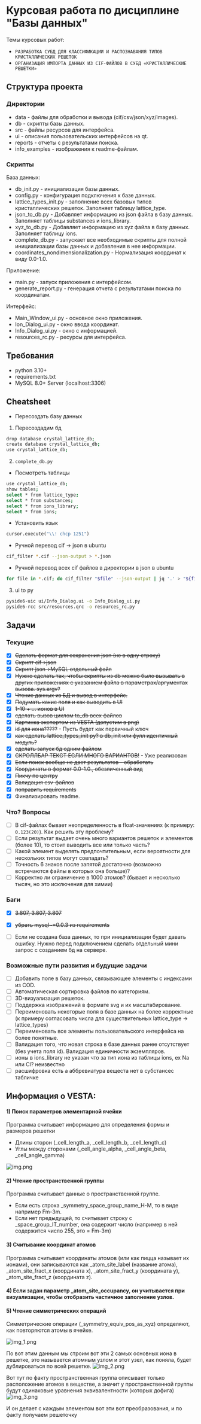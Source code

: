 # Курсовая работа по дисциплине "Базы данных"

Темы курсовых работ:
* `РАЗРАБОТКА СУБД ДЛЯ КЛАССИФИКАЦИИ И РАСПОЗНАВАНИЯ ТИПОВ КРИСТАЛЛИЧЕСКИХ РЕШЕТОК`
* `ОРГАНИЗАЦИЯ ИМПОРТА ДАННЫХ ИЗ CIF-ФАЙЛОВ В СУБД «КРИСТАЛЛИЧЕСКИЕ РЕШЕТКИ»`

## Структура проекта

### Директории

* data - файлы для обработки и вывода (cif/csv/json/xyz/images).
* db - скрипты базы данных.
* src - файлы ресурсов для интерфейса.
* ui - описания пользовательских интерфейсов на qt.
* reports - отчеты с результатами поиска.
* info_examples - изображения к readme-файлам.

### Скрипты

База данных:

* db_init.py - инициализация базы данных.
* config.py - конфигурация подключения к базе данных.
* lattice_types_init.py - заполнение всех базовых типов кристаллических решеток. Заполняет таблицу lattice_type.
* json_to_db.py - Добавляет информацию из json файла в базу данных. Заполняет таблицы substances и ions_library.
* xyz_to_db.py - Добавляет информацию из xyz файла в базу данных. Заполняет таблицу ions.
* complete_db.py - запускает все необходимые скрипты для полной инициализации базы данных и добавления в нее информации.
* coordinates_nondimensionalization.py - Нормализация координат к виду 0.0-1.0.

Приложение:

* main.py - запуск приложения с интерфейсом.
* generate_report.py - генерация отчета с результатами поиска по координатам.

Интерфейс:

* Main_Window_ui.py - основное окно приложения.
* Ion_Dialog_ui.py - окно ввода координат.
* Info_Dialog_ui.py - окно с информацией.
* resources_rc.py - ресурсы для интерфейса.

## Требования

* python 3.10+
* requirements.txt
* MySQL 8.0+ Server (localhost:3306)

## Cheatsheet

* Пересоздать базу данных

1. Пересоздадим бд

```bash
drop database crystal_lattice_db;
create database crystal_lattice_db;
use crystal_lattice_db;
```

2. `complete_db.py`

* Посмотреть таблицы

```bash
use crystal_lattice_db;
show tables;
select * from lattice_type;
select * from substances;
select * from ions_library;
select * from ions;
```

* Установить язык

```python
cursor.execute("\\! chcp 1251")
```

* Ручной перевод cif -> json в ubuntu

```bash
cif_filter *.cif --json-output > *.json
```

* Ручной перевод всех cif файлов в директории в json в ubuntu

```bash
for file in *.cif; do cif_filter "$file" --json-output | jq '.' > "${file%.cif}.json"; done
```

3. ui to py

```bash
pyside6-uic ui/Info_Dialog.ui -o Info_Dialog_ui.py
pyside6-rcc src/resources.qrc -o resources_rc.py
```

## Задачи

### Текущие

- [x] ~~Сделать формат для сохранения json (не в одну строку)~~
- [x] ~~Скрипт cif->json~~
- [x] ~~Скрипт json->MySQL отдельный файл~~
- [x] ~~Нужно сделать так, чтобы скрипты из db можно было вызывать в других приложениях с указанием файла в параметрах/аргументах вызова. sys.argv?~~
- [x] ~~Чтение данных из БД и вывод в интерфейс.~~
- [x] ~~Подумать какие поля и как выводить в UI~~
- [x] ~~1-10 + ... ионов в UI~~
- [x] ~~сделать вызов циклом to_db всех файлов~~
- [x] ~~Картинка экспортом из VESTA (допустим в png)~~
- [x] ~~id для иона?????~~ - Пусть будет как первичный ключ
- [x] ~~как сделать lattice_types_init py? в db_init или фулл идентичный модуль?~~
- [x] ~~сделать запуск бд одним файлом~~
- [x] ~~СКРОЛЛБАР ТЕКСТ ЕСЛИ МНОГО ВАРИАНТОВ!~~ - Уже реализован
- [x] ~~Если поиск вообще не дает результатов - обработать~~
- [x] ~~Координаты в формат 0.0-1.0., обезличенный вид~~
- [x] ~~Пикчу по центру~~
- [x] ~~Валидация csv-файлов~~
- [x] ~~поправить requirements~~
- [x] Финализировать readme.

### Что? Вопросы

- [ ] В cif-файлах бывает неопределенность в float-значениях (к примеру: `0.123(20)`). Как решить эту проблему?
- [ ] Если результат выдает очень много вариантов решеток и элементов (более 10), то стоит выводить все или только часть?
- [ ] Какой элемент выделять предпочтительным, если вероятности для нескольких типов могут совпадать?
- [ ] Точность 6 знаков после запятой достаточно (возможно встречаются файлы в которых она больше)?
- [ ] Корректно ли ограничение в 1000 атомов? (бывает и несколько тысяч, но это исключения для химии)

### Баги

- [x] ~~3.807, 3.807, 3.807~~
- [x] ~~убрать mysql\~=0.0.3 из requirements~~
- [ ] Если не создана база данных, то при инициализации будет давать ошибку. Нужно перед подключением сделать отдельный мини запрос с созданием бд на сервере.


### Возможные пути развития и будущие задачи

- [ ] Добавить поле в базу данных, связывающее элементы с индексами из COD.
- [ ] Автоматическая сортировка файлов по категориям.
- [ ] 3D-визуализация решеток.
- [ ] Поддержка изображений в формате svg и их масштабирование.
- [ ] Переименовать некоторые поля в базе данных на более корректные (к примеру согласовать числа для существительных lattice_type -> lattice_types)
- [ ] Переименовать все элементы пользовательского интерфейса на более понятные.
- [ ] Валидация того, что новая строка в базе данных ранее отсутствует (без учета поля id). Валидация единичности экземпляров.
- [ ] ионы в ions_library не указан что за тип иона из таблицы ions, ex Na или Cl? неизвестно
- [ ] расшифровка есть а аббревиатура вещеста нет в субстансес табличке

## Информация о VESTA:

#### 1) Поиск параметров элементарной ячейки

Программа считывает информацию для определения формы и размеров решетки
- Длины сторон (_cell_length_a, _cell_length_b, _cell_length_c)
- Углы между сторонами (_cell_angle_alpha, _cell_angle_beta, _cell_angle_gamma)

![img.png](info_examples/img.png)

#### 2) Чтение пространственной группы

Программа считывает данные о пространственной группе. 
- Если есть строка _symmetry_space_group_name_H-M, то в виде например Fm-3m.
- Если нет предыдущей, то считывает строку с _space_group_IT_number, она содержит число (например в ней содержится число 255, это = Fm-3m)

#### 3) Считывание координат атомов

Программа считывает координаты атомов (или как пицца называет их ионами), они записываются как _atom_site_label (название атома), _atom_site_fract_x (координата x), _atom_site_fract_y (координата y), _atom_site_fract_z (координата z).

#### 4) Если задан параметр _atom_site_occupancy, он учитывается при визуализации, чтобы отобразить частичное заполнение узлов.

#### 5) Чтение симметрических операций

Симметрические операции (_symmetry_equiv_pos_as_xyz) определяют, как повторяются атомы в ячейке.

![img_1.png](info_examples/img_1.png)

По вот этим данным мы строим вот эти 2 самых основных иона в решетке, это называется атомным узлом и этот узел, как поняла, будет дублироваться по всей решетке.
![img_2.png](info_examples/img_2.png)

Вот тут по факту пространственная группа описывает только расположение атомов в веществе, а значит у пространственной группы будут одинаковые уравнения эквивалентности (которых дофига)
![img_3.png](info_examples/img_3.png)

И он делает с каждым элементом вот эти вот преобразования, и по факту получаем решеточку

